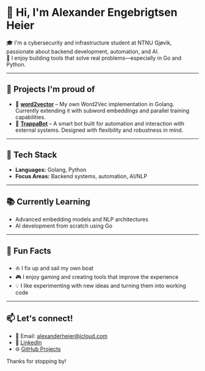 # 👋 Hi, I'm Alexander Engebrigtsen Heier

🎓 I'm a cybersecurity and infrastructure student at NTNU Gjøvik, passionate about backend development, automation, and AI.  
🧠 I enjoy building tools that solve real problems—especially in Go and Python.

---

## 🚀 Projects I'm proud of

- 🧠 [**word2vector**](https://github.com/AlexHeier/word2vector) – My own Word2Vec implementation in Golang. Currently extending it with subword embeddings and parallel training capabilities.
- 🤖 [**TrappaBot**](https://github.com/AlexHeier/TrappaBot) – A smart bot built for automation and interaction with external systems. Designed with flexibility and robustness in mind.

---

## 🔧 Tech Stack

- **Languages:** Golang, Python
- **Focus Areas:** Backend systems, automation, AI/NLP

---

## 📚 Currently Learning

- Advanced embedding models and NLP architectures  
- AI development from scratch using Go

---

## 🧩 Fun Facts

- ⛵ I fix up and sail my own boat
- 🎮 I enjoy gaming and creating tools that improve the experience
- 💡 I like experimenting with new ideas and turning them into working code

---

## 📫 Let's connect!

- 📧 Email: alexanderheier@icloud.com
- 💼 [LinkedIn](https://www.linkedin.com/in/alexander-heier/)  
- 🌐 [GitHub Projects](https://github.com/AlexHeier)

Thanks for stopping by!
